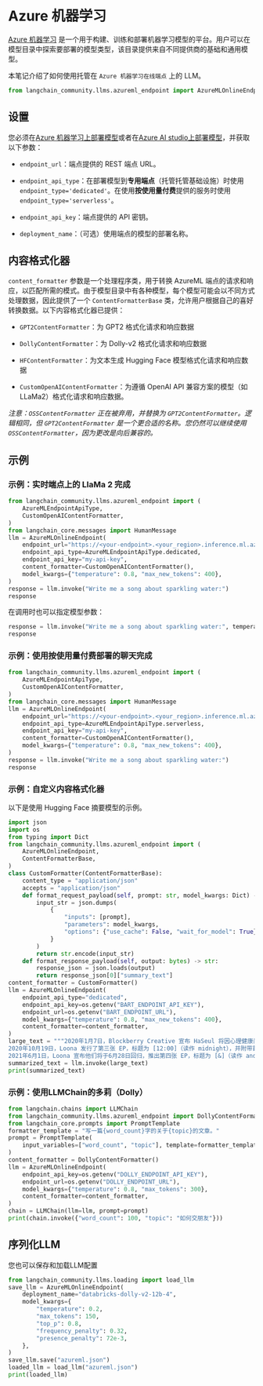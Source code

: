 

# Azure 机器学习

[Azure 机器学习](https://azure.microsoft.com/en-us/products/machine-learning/) 是一个用于构建、训练和部署机器学习模型的平台。用户可以在模型目录中探索要部署的模型类型，该目录提供来自不同提供商的基础和通用模型。

本笔记介绍了如何使用托管在 `Azure 机器学习在线端点` 上的 LLM。

```python
from langchain_community.llms.azureml_endpoint import AzureMLOnlineEndpoint
```

## 设置

您必须在[Azure 机器学习上部署模型](https://learn.microsoft.com/en-us/azure/machine-learning/how-to-use-foundation-models?view=azureml-api-2#deploying-foundation-models-to-endpoints-for-inferencing)或者在[Azure AI studio上部署模型](https://learn.microsoft.com/en-us/azure/ai-studio/how-to/deploy-models-open)，并获取以下参数：

* `endpoint_url`：端点提供的 REST 端点 URL。

* `endpoint_api_type`：在部署模型到**专用端点**（托管托管基础设施）时使用 `endpoint_type='dedicated'`。在使用**按使用量付费**提供的服务时使用 `endpoint_type='serverless'`。

* `endpoint_api_key`：端点提供的 API 密钥。

* `deployment_name`：（可选）使用端点的模型的部署名称。

## 内容格式化器

`content_formatter` 参数是一个处理程序类，用于转换 AzureML 端点的请求和响应，以匹配所需的模式。由于模型目录中有各种模型，每个模型可能会以不同方式处理数据，因此提供了一个 `ContentFormatterBase` 类，允许用户根据自己的喜好转换数据。以下内容格式化器已提供：

* `GPT2ContentFormatter`：为 GPT2 格式化请求和响应数据

* `DollyContentFormatter`：为 Dolly-v2 格式化请求和响应数据

* `HFContentFormatter`：为文本生成 Hugging Face 模型格式化请求和响应数据

* `CustomOpenAIContentFormatter`：为遵循 OpenAI API 兼容方案的模型（如 LLaMa2）格式化请求和响应数据。

*注意：`OSSContentFormatter` 正在被弃用，并替换为 `GPT2ContentFormatter`。逻辑相同，但 `GPT2ContentFormatter` 是一个更合适的名称。您仍然可以继续使用 `OSSContentFormatter`，因为更改是向后兼容的。*

## 示例

### 示例：实时端点上的 LlaMa 2 完成

```python
from langchain_community.llms.azureml_endpoint import (
    AzureMLEndpointApiType,
    CustomOpenAIContentFormatter,
)
from langchain_core.messages import HumanMessage
llm = AzureMLOnlineEndpoint(
    endpoint_url="https://<your-endpoint>.<your_region>.inference.ml.azure.com/score",
    endpoint_api_type=AzureMLEndpointApiType.dedicated,
    endpoint_api_key="my-api-key",
    content_formatter=CustomOpenAIContentFormatter(),
    model_kwargs={"temperature": 0.8, "max_new_tokens": 400},
)
response = llm.invoke("Write me a song about sparkling water:")
response
```

在调用时也可以指定模型参数：

```python
response = llm.invoke("Write me a song about sparkling water:", temperature=0.5)
response
```

### 示例：使用按使用量付费部署的聊天完成

```python
from langchain_community.llms.azureml_endpoint import (
    AzureMLEndpointApiType,
    CustomOpenAIContentFormatter,
)
from langchain_core.messages import HumanMessage
llm = AzureMLOnlineEndpoint(
    endpoint_url="https://<your-endpoint>.<your_region>.inference.ml.azure.com/v1/completions",
    endpoint_api_type=AzureMLEndpointApiType.serverless,
    endpoint_api_key="my-api-key",
    content_formatter=CustomOpenAIContentFormatter(),
    model_kwargs={"temperature": 0.8, "max_new_tokens": 400},
)
response = llm.invoke("Write me a song about sparkling water:")
response
```

### 示例：自定义内容格式化器

以下是使用 Hugging Face 摘要模型的示例。

```python
import json
import os
from typing import Dict
from langchain_community.llms.azureml_endpoint import (
    AzureMLOnlineEndpoint,
    ContentFormatterBase,
)
class CustomFormatter(ContentFormatterBase):
    content_type = "application/json"
    accepts = "application/json"
    def format_request_payload(self, prompt: str, model_kwargs: Dict) -> bytes:
        input_str = json.dumps(
            {
                "inputs": [prompt],
                "parameters": model_kwargs,
                "options": {"use_cache": False, "wait_for_model": True},
            }
        )
        return str.encode(input_str)
    def format_response_payload(self, output: bytes) -> str:
        response_json = json.loads(output)
        return response_json[0]["summary_text"]
content_formatter = CustomFormatter()
llm = AzureMLOnlineEndpoint(
    endpoint_api_type="dedicated",
    endpoint_api_key=os.getenv("BART_ENDPOINT_API_KEY"),
    endpoint_url=os.getenv("BART_ENDPOINT_URL"),
    model_kwargs={"temperature": 0.8, "max_new_tokens": 400},
    content_formatter=content_formatter,
)
large_text = """2020年1月7日，Blockberry Creative 宣布 HaSeul 将因心理健康问题不参与 Loona 下一张专辑的宣传。据说她被诊断出现“间歇性焦虑症状”，并将花时间专注于健康。2020年2月5日，Loona 发行了第二张 EP，标题为 [#]（读作 hash），并附带主打曲《So What》。尽管 HaSeul 没有出现在主打曲中，但她的声音出现在专辑中的其他三首歌曲中，包括《365》。EP 曾在 Gaon Retail Album Chart 榜单上排名第 1，然后在 Gaon Album Chart 榜单上以第 2 名首次亮相。2020年3月12日，Loona 在 Mnet 的 M Countdown 节目中凭借《So What》赢得了他们的第一个音乐节目奖杯。
2020年10月19日，Loona 发行了第三张 EP，标题为 [12:00]（读作 midnight），并附带首支单曲《Why Not?》。HaSeul 再次没有参与专辑制作，出于自己的决定专注于康复。EP 随后成为他们首张进入 Billboard 200 榜单的专辑，首次排名第 112。11月18日，Loona 发布了《Star》的音乐视频，这是 [12:00] 中的另一首歌曲。《Star》最高排名第 40，在 Billboard Mainstream Top 40 榜单上是 Loona 的首次亮相，使他们成为第二支进入该榜单的韩国女子组合。
2021年6月1日，Loona 宣布他们将于6月28日回归，推出第四张 EP，标题为 [&]（读作 and）。次日，即6月2日，Loona 官方社交媒体账号发布了一则预告片，展示了十二双眼睛，确认了自 2020 年初休假以来一直处于休假状态的成员 HaSeul 的回归。6月12日，成员 YeoJin、Kim Lip、Choerry 和 Go Won 发布了与 Cocomong 合作的歌曲《Yum-Yum》。9月8日，他们发布了另一首合作歌曲《Yummy-Yummy》。2021年6月27日，Loona 在特别片段的结尾宣布，他们将于9月15日在环球音乐日本子标签 EMI Records 旗下进行日本出道。8月27日，宣布 Loona 将于9月15日发布双 A 面单曲《Hula Hoop / Star Seed》，并于10月20日发行实体 CD 版。12月，Chuu 提起诉讼，暂停与 Blockberry Creative 的独家合同。"""
summarized_text = llm.invoke(large_text)
print(summarized_text)
```

### 示例：使用LLMChain的多莉（Dolly）

```python
from langchain.chains import LLMChain
from langchain_community.llms.azureml_endpoint import DollyContentFormatter
from langchain_core.prompts import PromptTemplate
formatter_template = "写一篇{word_count}字的关于{topic}的文章。"
prompt = PromptTemplate(
    input_variables=["word_count", "topic"], template=formatter_template
)
content_formatter = DollyContentFormatter()
llm = AzureMLOnlineEndpoint(
    endpoint_api_key=os.getenv("DOLLY_ENDPOINT_API_KEY"),
    endpoint_url=os.getenv("DOLLY_ENDPOINT_URL"),
    model_kwargs={"temperature": 0.8, "max_tokens": 300},
    content_formatter=content_formatter,
)
chain = LLMChain(llm=llm, prompt=prompt)
print(chain.invoke({"word_count": 100, "topic": "如何交朋友"}))
```

## 序列化LLM

您也可以保存和加载LLM配置

```python
from langchain_community.llms.loading import load_llm
save_llm = AzureMLOnlineEndpoint(
    deployment_name="databricks-dolly-v2-12b-4",
    model_kwargs={
        "temperature": 0.2,
        "max_tokens": 150,
        "top_p": 0.8,
        "frequency_penalty": 0.32,
        "presence_penalty": 72e-3,
    },
)
save_llm.save("azureml.json")
loaded_llm = load_llm("azureml.json")
print(loaded_llm)
```

```
